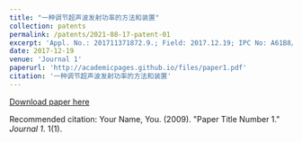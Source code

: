```yaml
---
title: "一种调节超声波发射功率的方法和装置"
collection: patents
permalink: /patents/2021-08-17-patent-01
excerpt: 'Appl. No.: 201711371872.9.; Field: 2017.12.19; IPC No: A61B8/00'
date: 2017-12-19
venue: 'Journal 1'
paperurl: 'http://academicpages.github.io/files/paper1.pdf'
citation: '一种调节超声波发射功率的方法和装置'
---
```


[Download paper here](http://academicpages.github.io/files/paper1.pdf)

Recommended citation: Your Name, You. (2009). "Paper Title Number 1." <i>Journal 1</i>. 1(1).
